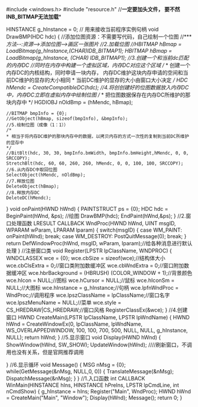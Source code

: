 #include <windows.h>
#include "resource.h" //**********一定要加头文件， 要不然INB_BITMAP无法加载***********

HINSTANCE g_hInstance = 0; // 用来接收当前程序实例句柄
void DrawBMP(HDC hdc)
{
	//添加位图资源：不需要写代码，自己绘制一个位图 //******方法--:资源-->添加位图-->画区一张图片
	//2.加载位图
	//HBITMAP hBmap =  LoadBitmap(g_hInstance,(CHAR*)IDB_BITMAP1);
	HBITMAP hBmap =  LoadBitmap(g_hInstance, (CHAR*) IDB_BITMAP1);
	//3.创建一个和当前dc匹配的内存DC
	//同时在内存中构建一个虚拟区域，内存DC对应这个区域
	/*
	* 创建一个内存DC的内核结构，同时申请一块内存， 内存DC维护这块内存申请的空间和当前DC维护的显存的大小相同
	* 当前DC维护的显存的大小由窗口大小决定
	*/
	HDC hMendc =  CreateCompatibleDC(hdc);
	//4.将创创建好的位图数据放入内存DC中，内存DC立即在虚拟内存中绘制位图
	/*
	* 把位图数据保存在内存DC所维护的那块内存中
	*/
	HGDIOBJ nOldBmp = (hMendc, hBmap);

	//BITMAP bmpInfo = {0};
	//GetObject(hBmap, sizeof(bmpInfo), &bmpInfo);
	//5.绘制位图（成像（1：1））
	/*
	* 相当于将内存DC维护的那块内存中的数据，以拷贝内存的方式一次性的复制到当前DC所维护的显存中
	*/
	//BitBlt(hdc, 30, 30, bmpInfo.bmWidth, bmpInfo.bmHeight,hMendc, 0, 0, SRCCOPY);
	StretchBlt(hdc, 60, 60, 260, 260, hMendc, 0, 0, 100, 100, SRCCOPY);
	//6.从内存DC中取回位图
	SelectObject(hMendc, nOldBmp);
	//7.释放位图
	DeleteObject(hBmap);
	//8.释放内存DC
	DeleteDC(hMendc);
}
void  onPaint(HWND hWnd)
{
	PAINTSTRUCT ps = {0};
	HDC hdc = BeginPaint(hWnd, &ps);
	//绘图
	DrawBMP(hdc);
	EndPaint(hWnd,&ps);
}
//2.窗口处理函数
LRESULT CALLBACK WndProc(HWND hWnd, UINT msgID, WPARAM wParam, LPARAM lparam)
{
	switch(msgID)
	{
	case WM_PAINT:
		onPaint(hWnd);
		break;
	case WM_DESTROY:
		PostQuitMessage(0);
		break;
	}
	return DefWindowProc(hWnd, msgID, wParam, lparam);//给各种消息进行默认处理
}
//注册窗口类
void Register(LPSTR lpClassName, WNDPROC)
{
	WNDCLASSEX wce = {0};
	wce.cbSize = sizeof(wce);//结构体大小
	wce.cbClsExtra = 0;//窗口类附加数缓冲区
	wce.cbWndExtra = 0;//窗口附加数据缓冲区
	wce.hbrBackground = (HBRUSH) (COLOR_WINDOW + 1);//背景颜色
	wce.hIcon = NULL;//图标
	wce.hCursor = NULL;//鼠标
	wce.hIconSm = NULL;//大图标
	wce.hInstance = g_hInstance;//句柄
	wce.lpfnWndProc = WndProc;//调用程序
	wce.lpszClassName = lpClassName;//窗口名字
	wce.lpszMenuName = NULL;//菜单
	wce.style = CS_HREDRAW|CS_HREDRAW;//窗口风格
	RegisterClassEx(&wce);
}
//4.创建窗口
HWND CreateMain(LPSTR lpClassName, LPSTR lpWndName)
{
	HWND hWnd = CreateWindowEx(0, lpClassName, lpWndName, WS_OVERLAPPEDWINDOW, 100, 100, 700, 500, NULL, NULL, g_hInstance, NULL);
	return hWnd;
}
//5.显示窗口
void Display(HWND hWnd)
{
	ShowWindow(hWnd, SW_SHOW);
	UpdateWindow(hWnd);
	////刷新窗口，不调用也没有关系，但是官网推荐调用

}
//6.显示循环
void Message()
{
	MSG nMsg = {0};
	while(GetMessage(&nMsg, NULL,0, 0))
	{
		TranslateMessage(&nMsg);
		DispatchMessage(&nMsg);
	}
}
//1.入口函数
int CALLBACK WinMain(HINSTANCE hIns, HINSTANCE hPreIns, LPSTR lpCmdLine, int nCmdShow)
{
	g_hInstance  = hIns;
	Register("Main", WndProc);
	HWND hWnd = CreateMain("Main", "Window");
	Display(hWnd);
	Message();
	return 0;
}
